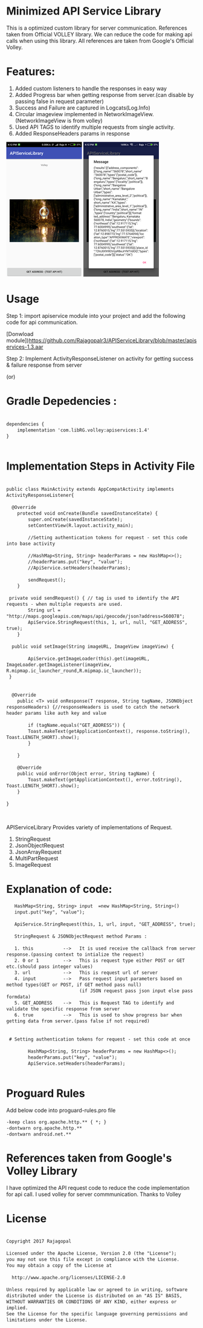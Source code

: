 # Minimized API Service Library
   This is a optimized custom library for server communication. References taken from Official VOLLEY library.
   We can reduce the code for making api calls when using this library. All references are taken from Google's Official Volley.
   
  
# Features:

   1. Added custom listeners to handle the responses in easy way
   2. Added Progress bar when getting response from server.(can disable by passing false in request parameter)  
   3. Success and Failure are captured in Logcats(Log.Info)  
   4. Circular imageview implemented in NetworkImageView.(NetworkImageView is from volley)
   5. Used API TAGS to identify multiple requests from single activity.
   6. Added ResponseHeaders params in response
  
  
  ![Screenshot](screenshot_three.png)                  ![Screenshot](screenshot_one.png)               
  
# Usage

Step 1:
 import apiservice module into your project and add the following code for api communication.

 [Donwload module])https://github.com/Rajagopalr3/APIServiceLibrary/blob/master/apiservices-1.3.aar

Step 2:
 Implement ActivityResponseListener on activity for getting success & failure response from server

(or)

# Gradle Depedencies :

```

dependencies {
    implementation 'com.libRG.volley:apiservices:1.4'
}


```

# Implementation Steps in Activity File

```

public class MainActivity extends AppCompatActivity implements ActivityResponseListener{

  @Override
    protected void onCreate(Bundle savedInstanceState) {
        super.onCreate(savedInstanceState);
        setContentView(R.layout.activity_main);
        
        //Setting authentication tokens for request - set this code into base activity

        //HashMap<String, String> headerParams = new HashMap<>();
        //headerParams.put("key", "value");
        //ApiService.setHeaders(headerParams);
        
        sendRequest();
    }

 private void sendRequest() { // tag is used to identify the API requests - when multiple requests are used.
        String url = "http://maps.googleapis.com/maps/api/geocode/json?address=560078";
        ApiService.StringRequest(this, 1, url, null, "GET_ADDRESS", true);
    }
    
  public void setImage(String imageURL, ImageView imageView) {
  
        ApiService.getImageLoader(this).get(imageURL, ImageLoader.getImageListener(imageView, R.mipmap.ic_launcher_round,R.mipmap.ic_launcher));
 }
    
    
  @Override
    public <T> void onResponse(T response, String tagName, JSONObject responseHeaders) {//responseHeaders is used to catch the network header params like auth key and value
        
        if (tagName.equals("GET_ADDRESS")) {
        Toast.makeText(getApplicationContext(), response.toString(), Toast.LENGTH_SHORT).show();
        }
        
    }

    @Override
    public void onError(Object error, String tagName) {
        Toast.makeText(getApplicationContext(), error.toString(), Toast.LENGTH_SHORT).show();
    }
    
}



```

APIServiceLibrary Provides variety of implementations of Request.

1. StringRequest  
2. JsonObjectRequest  
3. JsonArrayRequest
3. MultiPartRequest  
4. ImageRequest  

# Explanation of code:

```
   HashMap<String, String> input  =new HashMap<String, String>() 
   input.put("key", "value");
   
   ApiService.StringRequest(this, 1, url, input, "GET_ADDRESS", true);
    
   StringRequest & JSONObjectRequest method Params :
    
   1. this           -->   It is used receive the callback from server response.(passing context to intialize the request)
   2. 0 or 1         -->   This is request type either POST or GET etc.(should pass integer values)
   3. url            -->   This is request url of server
   4. input          -->   Pass request input parameters based on method types(GET or POST, if GET method pass null)
                           (if JSON request pass json input else pass formdata)
   5. GET_ADDRESS    -->   This is Request TAG to identify and validate the specific response from server
   6. true           -->   This is used to show progress bar when getting data from server.(pass false if not required)
   
   
 # Setting authentication tokens for request - set this code at once
 
        HashMap<String, String> headerParams = new HashMap<>();
        headerParams.put("key", "value");
        ApiService.setHeaders(headerParams);
        
```

# Proguard Rules

Add below code into proguard-rules.pro file

```
-keep class org.apache.http.** { *; }
-dontwarn org.apache.http.**
-dontwarn android.net.**

```

# References taken from Google's Volley Library
   I have optimized the API request code to reduce the code implementation for api call. I used volley for server commmunication.
   Thanks to Volley

 # License
 
 ```
 
Copyright 2017 Rajagopal

Licensed under the Apache License, Version 2.0 (the "License");
you may not use this file except in compliance with the License.
You may obtain a copy of the License at

   http://www.apache.org/licenses/LICENSE-2.0

Unless required by applicable law or agreed to in writing, software
distributed under the License is distributed on an "AS IS" BASIS,
WITHOUT WARRANTIES OR CONDITIONS OF ANY KIND, either express or implied.
See the License for the specific language governing permissions and
limitations under the License.
 
 
```  


  
  
 
  
